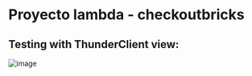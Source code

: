 # Proyecto lambda - checkoutbricks

## Testing with ThunderClient view:
![image](https://user-images.githubusercontent.com/67933223/212784500-1e02b450-8042-4d15-8b48-0d62e327f0af.png)
